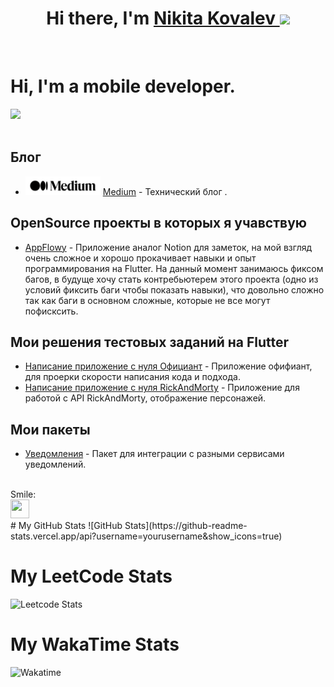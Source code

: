
<p>
  <link rel="stylesheet" href="https://cdn.jsdelivr.net/gh/devicons/devicon@v2.12.0/devicon.min.css">

</p>  


<h1 align="center">Hi there, I'm
  <a href="" target="_blank">
    Nikita Kovalev
  </a> 
  <img
src="https://github.com/blackcater/blackcater/raw/main/images/Hi.gif" height="32" /></h1>

<br />
<!-- ds -->

# Hi, I'm a mobile developer.



<!--START_SECTION:activity-->

<!--END_SECTION:activity-->

</a>
<a href="mailto:nikita3kovalev3@gmail.com">
  <img src="https://github.com/blackcater/blackcater/raw/main/images/social-gmail.svg" height="40" />

</a>

<br />
<br />  

<i class="fa-brands fa-medium"></i>

## Блог

*  <img src="https://github.com/Medium/medium-logos/blob/master/01_Logo/01_Black/JPG/CMYK/Medium-Logo-Black-CMYK%401x.jpg" width="120" height="30"/> [Medium](https://medium.com/@nikita3kovalev3) - Технический блог .

## OpenSource проекты в которых я учавствую  

* [AppFlowy](https://github.com/AppFlowy-IO/appflowy-editor) - Приложение аналог Notion для заметок, на мой взгляд очень сложное и хорошо прокачивает навыки и опыт программирования на Flutter. На данный момент занимаюсь фиксом багов, в будуще хочу стать контребьютерем этого проекта (одно из условий фиксить баги чтобы показать навыки), что довольно сложно так как баги в основном сложные, которые не все могут пофисксить.


## Мои решения тестовых заданий на Flutter

* [Написание приложение с нуля Официант](https://github.com/Taverz/waiter_test) - Приложение офифиант, для проерки скорости написания кода и подхода.
* [Написание приложение с нуля RickAndMorty](https://github.com/Taverz/app_rickandmorty) - Приложение для работой с API RickAndMorty, отображение персонажей.

## Мои пакеты

* [Уведомления](https://github.com/Taverz/multi_notification) - Пакет для интеграции с разными сервисами уведомлений.


<br />
 Smile:
<div>
    <img src="https://cultofthepartyparrot.com/parrots/hd/githubparrot.gif" width="30" height="30"/>
</div>
<div>
# My GitHub Stats
![GitHub Stats](https://github-readme-stats.vercel.app/api?username=yourusername&show_icons=true)

# My LeetCode Stats
![Leetcode Stats](https://leetcard.jacoblin.cool/nikita3kovalev3)

# My WakaTime Stats
![Wakatime](https://wakatime.com/share/@Taverz)

</div>

</hr>


